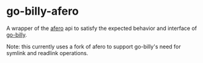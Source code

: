 # go-billy-afero

A wrapper of the [afero](https://github.com/Maldris/afero) api to satisfy the expected behavior and interface of [go-billy](https://github.com/src-d/go-billy).

Note: this currently uses a fork of afero to support go-billy's need for symlink and readlink operations.
